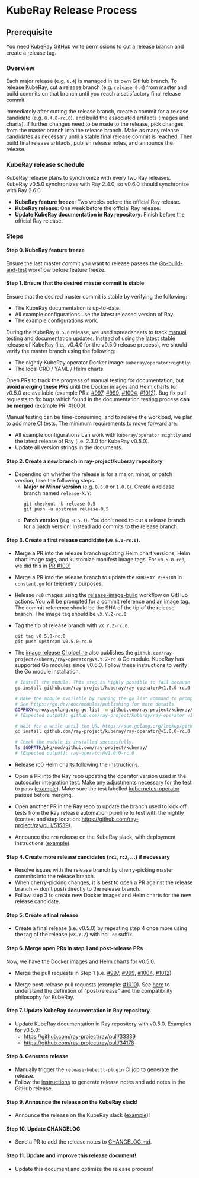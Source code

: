 # KubeRay Release Process

## Prerequisite

You need [KubeRay GitHub](https://github.com/ray-project/kuberay) write permissions to cut a release branch and create a release tag.

### Overview

Each major release (e.g. `0.4`) is managed in its own GitHub branch.
To release KubeRay, cut a release branch (e.g. `release-0.4`) from master and build commits on that branch
until you reach a satisfactory final release commit.

Immediately after cutting the release branch, create a commit for a release candidate (e.g. `0.4.0-rc.0`),
and build the associated artifacts (images and charts).
If further changes need to be made to the release, pick changes from the master branch into the release branch.
Make as many release candidates as necessary until a stable final release commit is reached.
Then build final release artifacts, publish release notes, and announce the release.

### KubeRay release schedule
KubeRay release plans to synchronize with every two Ray releases. KubeRay v0.5.0 synchronizes with Ray 2.4.0, so v0.6.0 should synchronize with Ray 2.6.0.

* **KubeRay feature freeze**: Two weeks before the official Ray release.
* **KubeRay release**: One week before the official Ray release.
* **Update KubeRay documentation in Ray repository**: Finish before the official Ray release.

### Steps

#### Step 0. KubeRay feature freeze

Ensure the last master commit you want to release passes the [Go-build-and-test](https://github.com/ray-project/kuberay/actions/workflows/test-job.yaml) workflow before feature freeze.

#### Step 1. Ensure that the desired master commit is stable

Ensure that the desired master commit is stable by verifying the following:

* The KubeRay documentation is up-to-date.
* All example configurations use the latest released version of Ray.
* The example configurations work.

During the KubeRay `0.5.0` release, we used spreadsheets to track [manual testing](https://docs.google.com/spreadsheets/d/13q059_lcaKb3BFmOlmZTtOqZPuGPYjRuKPqI1FSpCO8/edit?usp=sharing) and [documentation updates](https://docs.google.com/spreadsheets/d/13q059_lcaKb3BFmOlmZTtOqZPuGPYjRuKPqI1FSpCO8/edit?usp=sharing). Instead of using the latest stable release of KubeRay (i.e., v0.4.0 for the v0.5.0 release process), we should verify the master branch using the following:

* The nightly KubeRay operator Docker image: `kuberay/operator:nightly`.
* The local CRD / YAML / Helm charts.

Open PRs to track the progress of manual testing for documentation, but **avoid merging these PRs** until the  Docker images and Helm charts for v0.5.0 are available
(example PRs: [#997](https://github.com/ray-project/kuberay/pull/997), [#999](https://github.com/ray-project/kuberay/pull/999), [#1004](https://github.com/ray-project/kuberay/pull/1004), [#1012](https://github.com/ray-project/kuberay/pull/1012)).
Bug fix pull requests to fix bugs which found in the documentation testing process **can be merged** (example PR: [#1000](https://github.com/ray-project/kuberay/pull/1000)).

Manual testing can be time-consuming, and to relieve the workload, we plan to add more CI tests. The minimum requirements to move forward are:

   * All example configurations can work with `kuberay/operator:nightly` and the latest release of Ray (i.e. 2.3.0 for KubeRay v0.5.0).
   * Update all version strings in the documents.

#### Step 2. Create a new branch in ray-project/kuberay repository

* Depending on whether the release is for a major, minor, or patch version, take the following steps.
  * **Major or Minor version** (e.g. `0.5.0` or `1.0.0`). Create a release branch named `release-X.Y`:
    ```
    git checkout -b release-0.5
    git push -u upstream release-0.5
    ```
  * **Patch version** (e.g. `0.5.1`). You don't need to cut a release branch for a patch version. Instead add commits to the release branch.

#### Step 3. Create a first release candidate (`v0.5.0-rc.0`).

* Merge a PR into the release branch updating Helm chart versions, Helm chart image tags, and kustomize manifest image tags. For `v0.5.0-rc0`, we did this in [PR #1001](https://github.com/ray-project/kuberay/pull/1001)

* Merge a PR into the release branch to update the `KUBERAY_VERSION` in `constant.go` for telemetry purposes.

* Release `rc0` images using the [release-image-build](https://github.com/ray-project/kuberay/actions/workflows/image-release.yaml) workflow on GitHub actions.
You will be prompted for a commit reference and an image tag. The commit reference should be the SHA of the tip of the release branch. The image tag should be `vX.Y.Z-rc.0`.

* Tag the tip of release branch with `vX.Y.Z-rc.0`.
    ```
    git tag v0.5.0-rc.0
    git push upstream v0.5.0-rc.0
    ```

* The [image release CI pipeline](https://github.com/ray-project/kuberay/blob/master/.github/workflows/image-release.yaml) also publishes the `github.com/ray-project/kuberay/ray-operator@vX.Y.Z-rc.0` Go module. KubeRay has supported Go modules since v0.6.0. Follow these instructions to verify the Go module installation.
    ```sh
    # Install the module. This step is highly possible to fail because the module is not available in the proxy server.
    go install github.com/ray-project/kuberay/ray-operator@v1.0.0-rc.0

    # Make the module available by running the go list command to prompt Go to update its index of modules with information about the module you’re publishing.
    # See https://go.dev/doc/modules/publishing for more details.
    GOPROXY=proxy.golang.org go list -m github.com/ray-project/kuberay/ray-operator@v1.0.0-rc.0
    # [Expected output]: github.com/ray-project/kuberay/ray-operator v1.0.0-rc.0

    # Wait for a while until the URL https://sum.golang.org/lookup/github.com/ray-project/kuberay/ray-operator@vX.Y.Z-rc.0 no longer displays "not found". This may take 15 mins based on my experience.
    go install github.com/ray-project/kuberay/ray-operator@v1.0.0-rc.0

    # Check the module is installed successfully.
    ls $GOPATH/pkg/mod/github.com/ray-project/kuberay/
    # [Expected output]: ray-operator@v1.0.0-rc.0
    ```

* Release rc0 Helm charts following the [instructions](../release/helm-chart.md).

* Open a PR into the Ray repo updating the operator version used in the autoscaler integration test. Make any adjustments necessary for the test to pass ([example](https://github.com/ray-project/ray/pull/40918)). Make sure the test labelled [kubernetes-operator](https://buildkite.com/ray-project/oss-ci-build-pr/builds/17146#01873a69-5ccf-4c71-b06c-ae3a4dd9aecb) passes before merging.

* Open another PR in the Ray repo to update the branch used to kick off tests from the Ray release automation pipeline to test with the nightly (context and step location: <https://github.com/ray-project/ray/pull/51539>).

* Announce the `rc0` release on the KubeRay slack, with deployment instructions ([example](https://ray-distributed.slack.com/archives/C02GFQ82JPM/p1680555251566609)).

#### Step 4. Create more release candidates (`rc1`, `rc2`, ...) if necessary

* Resolve issues with the release branch by cherry-picking master commits into the release branch.
* When cherry-picking changes, it is best to open a PR against the release branch -- don't push directly to the release branch.
* Follow step 3 to create new Docker images and Helm charts for the new release candidate.

#### Step 5. Create a final release

* Create a final release (i.e. v0.5.0) by repeating step 4 once more using the tag of the release (`vX.Y.Z`) with no `-rc` suffix.

#### Step 6. Merge open PRs in step 1 and post-release PRs

Now, we have the Docker images and Helm charts for v0.5.0.

* Merge the pull requests in Step 1 (i.e. [#997](https://github.com/ray-project/kuberay/pull/997), [#999](https://github.com/ray-project/kuberay/pull/999), [#1004](https://github.com/ray-project/kuberay/pull/1004), [#1012](https://github.com/ray-project/kuberay/pull/1012))

* Merge post-release pull requests (example: [#1010](https://github.com/ray-project/kuberay/pull/1010)). See [here](https://github.com/ray-project/kuberay/issues/940) to understand the definition of "post-release" and the compatibility philosophy for KubeRay.



#### Step 7. Update KubeRay documentation in Ray repository.

* Update KubeRay documentation in Ray repository with v0.5.0. Examples for v0.5.0:
    * https://github.com/ray-project/ray/pull/33339
    * https://github.com/ray-project/ray/pull/34178

#### Step 8. Generate release

* Manually trigger the `release-kubectl-plugin` CI job to generate the release.
* Follow the [instructions](../release/changelog.md) to generate release notes and add notes in the GitHub release.

#### Step 9. Announce the release on the KubeRay slack!

* Announce the release on the KubeRay slack ([example](https://ray-distributed.slack.com/archives/C02GFQ82JPM/p1681244150758839))!

#### Step 10. Update CHANGELOG

* Send a PR to add the release notes to [CHANGELOG.md](../../CHANGELOG.md).

#### Step 11. Update and improve this release document!

* Update this document and optimize the release process!
